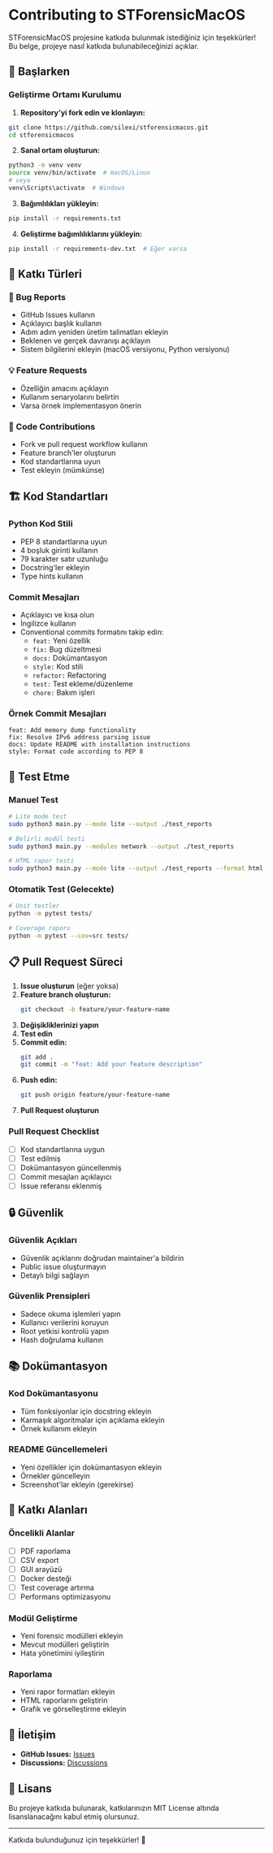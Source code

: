 # Contributing to STForensicMacOS

STForensicMacOS projesine katkıda bulunmak istediğiniz için teşekkürler! Bu belge, projeye nasıl katkıda bulunabileceğinizi açıklar.

## 🚀 Başlarken

### Geliştirme Ortamı Kurulumu

1. **Repository'yi fork edin ve klonlayın:**
```bash
git clone https://github.com/silexi/stforensicmacos.git
cd stforensicmacos
```

2. **Sanal ortam oluşturun:**
```bash
python3 -m venv venv
source venv/bin/activate  # macOS/Linux
# veya
venv\Scripts\activate  # Windows
```

3. **Bağımlılıkları yükleyin:**
```bash
pip install -r requirements.txt
```

4. **Geliştirme bağımlılıklarını yükleyin:**
```bash
pip install -r requirements-dev.txt  # Eğer varsa
```

## 📝 Katkı Türleri

### 🐛 Bug Reports
- GitHub Issues kullanın
- Açıklayıcı başlık kullanın
- Adım adım yeniden üretim talimatları ekleyin
- Beklenen ve gerçek davranışı açıklayın
- Sistem bilgilerini ekleyin (macOS versiyonu, Python versiyonu)

### 💡 Feature Requests
- Özelliğin amacını açıklayın
- Kullanım senaryolarını belirtin
- Varsa örnek implementasyon önerin

### 🔧 Code Contributions
- Fork ve pull request workflow kullanın
- Feature branch'ler oluşturun
- Kod standartlarına uyun
- Test ekleyin (mümkünse)

## 🏗️ Kod Standartları

### Python Kod Stili
- PEP 8 standartlarına uyun
- 4 boşluk girinti kullanın
- 79 karakter satır uzunluğu
- Docstring'ler ekleyin
- Type hints kullanın

### Commit Mesajları
- Açıklayıcı ve kısa olun
- İngilizce kullanın
- Conventional commits formatını takip edin:
  - `feat:` Yeni özellik
  - `fix:` Bug düzeltmesi
  - `docs:` Dokümantasyon
  - `style:` Kod stili
  - `refactor:` Refactoring
  - `test:` Test ekleme/düzenleme
  - `chore:` Bakım işleri

### Örnek Commit Mesajları
```
feat: Add memory dump functionality
fix: Resolve IPv6 address parsing issue
docs: Update README with installation instructions
style: Format code according to PEP 8
```

## 🧪 Test Etme

### Manuel Test
```bash
# Lite mode test
sudo python3 main.py --mode lite --output ./test_reports

# Belirli modül testi
sudo python3 main.py --modules network --output ./test_reports

# HTML rapor testi
sudo python3 main.py --mode lite --output ./test_reports --format html
```

### Otomatik Test (Gelecekte)
```bash
# Unit testler
python -m pytest tests/

# Coverage raporu
python -m pytest --cov=src tests/
```

## 📋 Pull Request Süreci

1. **Issue oluşturun** (eğer yoksa)
2. **Feature branch oluşturun:**
   ```bash
   git checkout -b feature/your-feature-name
   ```
3. **Değişikliklerinizi yapın**
4. **Test edin**
5. **Commit edin:**
   ```bash
   git add .
   git commit -m "feat: Add your feature description"
   ```
6. **Push edin:**
   ```bash
   git push origin feature/your-feature-name
   ```
7. **Pull Request oluşturun**

### Pull Request Checklist
- [ ] Kod standartlarına uygun
- [ ] Test edilmiş
- [ ] Dokümantasyon güncellenmiş
- [ ] Commit mesajları açıklayıcı
- [ ] Issue referansı eklenmiş

## 🔒 Güvenlik

### Güvenlik Açıkları
- Güvenlik açıklarını doğrudan maintainer'a bildirin
- Public issue oluşturmayın
- Detaylı bilgi sağlayın

### Güvenlik Prensipleri
- Sadece okuma işlemleri yapın
- Kullanıcı verilerini koruyun
- Root yetkisi kontrolü yapın
- Hash doğrulama kullanın

## 📚 Dokümantasyon

### Kod Dokümantasyonu
- Tüm fonksiyonlar için docstring ekleyin
- Karmaşık algoritmalar için açıklama ekleyin
- Örnek kullanım ekleyin

### README Güncellemeleri
- Yeni özellikler için dokümantasyon ekleyin
- Örnekler güncelleyin
- Screenshot'lar ekleyin (gerekirse)

## 🎯 Katkı Alanları

### Öncelikli Alanlar
- [ ] PDF raporlama
- [ ] CSV export
- [ ] GUI arayüzü
- [ ] Docker desteği
- [ ] Test coverage artırma
- [ ] Performans optimizasyonu

### Modül Geliştirme
- Yeni forensic modülleri ekleyin
- Mevcut modülleri geliştirin
- Hata yönetimini iyileştirin

### Raporlama
- Yeni rapor formatları ekleyin
- HTML raporlarını geliştirin
- Grafik ve görselleştirme ekleyin

## 🤝 İletişim

- **GitHub Issues:** [Issues](https://github.com/silexi/stforensicmacos/issues)
- **Discussions:** [Discussions](https://github.com/silexi/stforensicmacos/discussions)

## 📄 Lisans

Bu projeye katkıda bulunarak, katkılarınızın MIT License altında lisanslanacağını kabul etmiş olursunuz.

---

Katkıda bulunduğunuz için teşekkürler! 🎉 